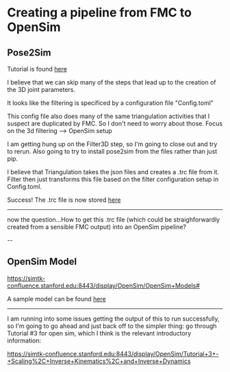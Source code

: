 # Creating a pipeline from FMC to OpenSim


## Pose2Sim

Tutorial is found [here](https://github.com/perfanalytics/pose2sim)

I believe that we can skip many of the steps that lead up to the creation of the 3D joint parameters. 

It looks like the filtering is specificed by a configuration file "Config.toml"

This config file also does many of the same triangulation activities that I suspect are duplicated by FMC. So I don't need to worry about those. Focus on the 3d filtering --> OpenSim setup

I am getting hung up on the Filter3D step, so I'm going to close out and try to rerun. Also going to try to install pose2sim from the files rather than just pip.

I believe that Triangulation takes the json files and creates a .trc file from it. Filter then just transforms this file based on the filter configuration setup in Config.toml.

Success! The .trc file is now stored [here](pose2sim/Pose2Sim/Demo/pose-3d/Demo_filt_0-100.trc)

---

now the question...How to get this .trc file (which could be straighforwardly created from a sensible FMC output) into an OpenSim pipeline?

--


## OpenSim Model

https://simtk-confluence.stanford.edu:8443/display/OpenSim/OpenSim+Models#

A sample model can be found [here](~/../pose2sim/pose2sim-main/Pose2Sim/Demo/opensim/Model_Pose2Sim_Body25b.osim)

---

I am running into some issues getting the output of this to run successfully, so I'm going to go ahead and just back off to the simpler thing: go through Tutorial #3 for open sim, which I think is the relevant introductory information:

https://simtk-confluence.stanford.edu:8443/display/OpenSim/Tutorial+3+-+Scaling%2C+Inverse+Kinematics%2C+and+Inverse+Dynamics

